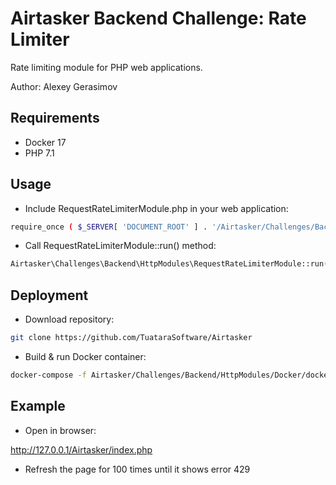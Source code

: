 Airtasker Backend Challenge: Rate Limiter
===================================
Rate limiting module for PHP web applications. 

Author: Alexey Gerasimov

Requirements
--------------------------------------

- Docker 17
- PHP 7.1

Usage
--------------------------------------

- Include RequestRateLimiterModule.php in your web application:

```bash
require_once ( $_SERVER[ 'DOCUMENT_ROOT' ] . '/Airtasker/Challenges/Backend/HttpModules/RequestRateLimiterModule.php' );
```

- Call RequestRateLimiterModule::run() method:

```bash
Airtasker\Challenges\Backend\HttpModules\RequestRateLimiterModule::run();
```

Deployment
--------------------------------------

- Download repository:

```bash
git clone https://github.com/TuataraSoftware/Airtasker
```

- Build & run Docker container:
 
```bash
docker-compose -f Airtasker/Challenges/Backend/HttpModules/Docker/docker-compose.yml up --build
```

Example
--------------------------------------

- Open in browser:

http://127.0.0.1/Airtasker/index.php

- Refresh the page for 100 times until it shows error 429
